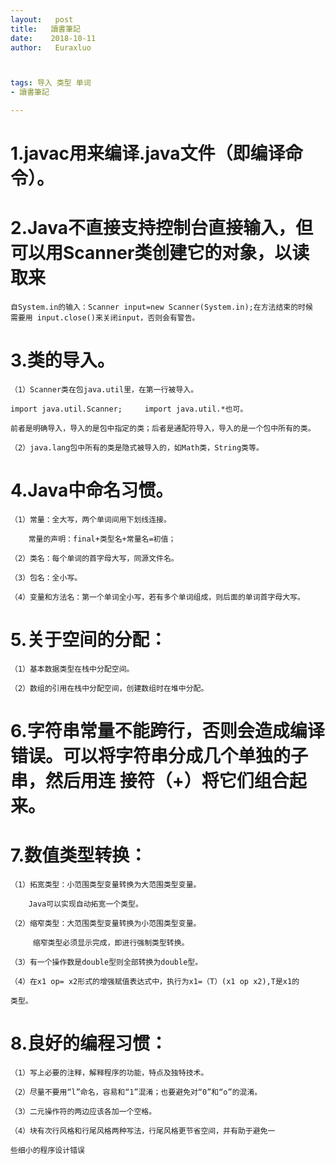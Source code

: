 ```yaml
---
layout:   post          
title:   讀書筆記        
date:    2018-10-11       
author:   Euraxluo           



tags: 导入 类型 单词
- 讀書筆記

---
```


#	1.javac用来编译.java文件（即编译命令）。

#	2.Java不直接支持控制台直接输入，但可以用Scanner类创建它的对象，以读取来

	自System.in的输入：Scanner input=new Scanner(System.in);在方法结束的时候		需要用 input.close()来关闭input，否则会有警告。

	   

#	3.类的导入。

	（1）Scanner类在包java.util里，在第一行被导入。 

	import java.util.Scanner;     import java.util.*也可。

	前者是明确导入，导入的是包中指定的类；后者是通配符导入，导入的是一个包中所有的类。

	（2）java.lang包中所有的类是隐式被导入的，如Math类，String类等。

	

#	4.Java中命名习惯。

	（1）常量：全大写，两个单词间用下划线连接。

	    常量的声明：final+类型名+常量名=初值；

	（2）类名：每个单词的首字母大写，同源文件名。

	（3）包名：全小写。

	（4）变量和方法名：第一个单词全小写，若有多个单词组成，则后面的单词首字母大写。

	

#	5.关于空间的分配：

	（1）基本数据类型在栈中分配空间。

	（2）数组的引用在栈中分配空间，创建数组时在堆中分配。

	

#	6.字符串常量不能跨行，否则会造成编译错误。可以将字符串分成几个单独的子串，然后用连		接符（+）将它们组合起来。

#	7.数值类型转换：

	（1）拓宽类型：小范围类型变量转换为大范围类型变量。

	    Java可以实现自动拓宽一个类型。

	（2）缩窄类型：大范围类型变量转换为小范围类型变量。

	     缩窄类型必须显示完成，即进行强制类型转换。

	（3）有一个操作数是double型则全部转换为double型。

	（4）在x1 op= x2形式的增强赋值表达式中，执行为x1=（T）(x1 op x2),T是x1的

	类型。

#	8.良好的编程习惯：

	（1）写上必要的注释，解释程序的功能，特点及独特技术。

	（2）尽量不要用“l”命名，容易和“1”混淆；也要避免对“0”和“o”的混淆。

	（3）二元操作符的两边应该各加一个空格。

	（4）块有次行风格和行尾风格两种写法，行尾风格更节省空间，并有助于避免一

	些细小的程序设计错误
